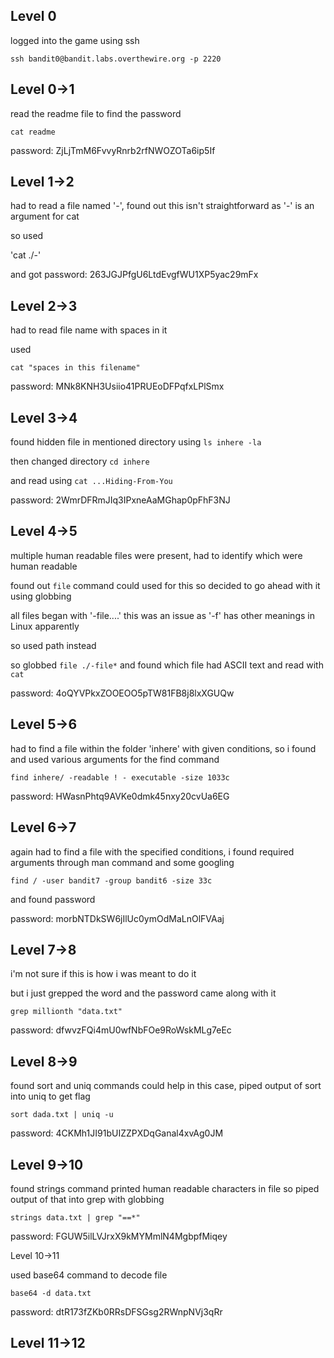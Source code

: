 ## Level 0

logged into the game using ssh

`ssh bandit0@bandit.labs.overthewire.org -p 2220`

## Level 0->1

read the readme file to find the password 

`cat readme`

password: ZjLjTmM6FvvyRnrb2rfNWOZOTa6ip5If

## Level 1->2

had to read a file named '-', found out this isn't straightforward as '-' is an argument for cat

so used 

'cat ./-'

and got password: 263JGJPfgU6LtdEvgfWU1XP5yac29mFx

## Level 2->3

had to read file name with spaces in it

used

`cat "spaces in this filename"`

password: MNk8KNH3Usiio41PRUEoDFPqfxLPlSmx

## Level 3->4

found hidden file in mentioned directory using `ls inhere -la`

then changed directory `cd inhere`

and read using `cat ...Hiding-From-You`

password: 2WmrDFRmJIq3IPxneAaMGhap0pFhF3NJ

## Level 4->5

multiple human readable files were present, had to identify which were human readable

found out `file` command could used for this so decided to go ahead with it using globbing

all files began with '-file....' this was an issue as '-f' has other meanings in Linux apparently 

so used path instead

so globbed `file ./-file*` and found which file had ASCII text and read with `cat`

password: 4oQYVPkxZOOEOO5pTW81FB8j8lxXGUQw

## Level 5->6

had to find a file within the folder 'inhere' with given conditions, so i found and used various arguments for the find command

`find inhere/ -readable ! - executable -size 1033c`

password: HWasnPhtq9AVKe0dmk45nxy20cvUa6EG

## Level 6->7

again had to find a file with the specified conditions, i found required arguments through man command and some googling

`find / -user bandit7 -group bandit6 -size 33c`

and found password

password: morbNTDkSW6jIlUc0ymOdMaLnOlFVAaj

## Level 7->8

i'm not sure if this is how i was meant to do it

but i just grepped the word and the password came along with it

`grep millionth "data.txt"`

password: dfwvzFQi4mU0wfNbFOe9RoWskMLg7eEc

## Level 8->9

found sort and uniq commands could help in this case, piped output of sort into uniq to get flag

`sort dada.txt | uniq -u`

password: 4CKMh1JI91bUIZZPXDqGanal4xvAg0JM

## Level 9->10

found strings command printed human readable characters in file so piped output of that into grep with globbing

`strings data.txt | grep "==*"`

password: FGUW5ilLVJrxX9kMYMmlN4MgbpfMiqey

Level 10->11

used base64 command to decode file

`base64 -d data.txt`

password: dtR173fZKb0RRsDFSGsg2RWnpNVj3qRr

## Level 11->12

